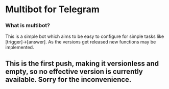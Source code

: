 # Multibot for Telegram

### What is multibot?

This is a simple bot which aims to be easy to configure for simple tasks like [trigger]->[answer].
As the versions get released new functions may be implemented.

## This is the first push, making it versionless and empty, so no effective version is currently available. Sorry for the inconvenience.

